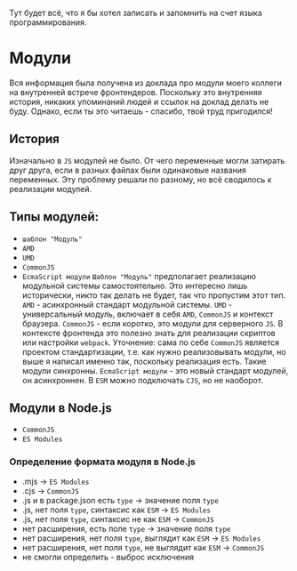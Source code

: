Тут будет всё, что я бы хотел записать и запомнить на счет языка программирования.
# Модули
Вся информация была получена из доклада про модули моего коллеги на внутренней встрече фронтендеров. Поскольку это внутренняя история, никаких упоминаний людей и ссылок на доклад делать не буду. Однако, если ты это читаешь - спасибо, твой труд пригодился!
## История
Изначально в `JS` модулей не было. От чего переменные могли затирать друг друга, если в разных файлах были одинаковые названия переменных. Эту проблему решали по разному, но всё сводилось к реализации модулей.
## Типы модулей:
- `шаблон "Модуль"`
- `AMD`
- `UMD`
- `CommonJS`
- `EcmaScript модули`
`Шаблон "Модуль"` предполагает реализацию модульной системы самостоятельно. Это интересно лишь исторически, никто так делать не будет, так что пропустим этот тип. 
`AMD` - асинхронный стандарт модульной системы.
`UMD` - универсальный модуль, включает в себя `AMD`, `CommonJS` и контекст браузера.
`CommonJS` - если коротко, это модули для серверного `JS`. В контексте фронтенда это полезно знать для реализации скриптов или настройки `webpack`. Уточнение: сама по себе `CommonJS` является проектом стандартизации, т.е. как нужно реализовывать модули, но выше я написал именно так, поскольку реализация есть. Такие модули синхронны.
`EcmaScript модули` - это новый стандарт модулей, он асинхроннен. В `ESM` можно подключать `CJS`, но не наоборот.
## Модули в Node.js
- `CommonJS`
- `ES Modules`
### Определение формата модуля в Node.js
- .mjs -> `ES Modules`
- .cjs -> `CommonJS`
- .js и в package.json есть `type` -> значение поля `type`
- .js, нет поля `type`, синтаксис как `ESM` -> `ES Modules`
- .js, нет поля `type`, синтаксис не как `ESM` -> `CommonJS`
- нет расширения, есть поле `type` -> значение поля `type`
- нет расширения, нет поля `type`, выглядит как `ESM` -> `ES Modules`
- нет расширения, нет поля `type`, не выглядит как `ESM` -> `CommonJS`
- не смогли определить - выброс исключения